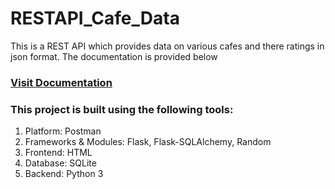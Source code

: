 <h1>RESTAPI_Cafe_Data</h1>
<p>This is a REST API which provides data on various cafes and there ratings in json format. The documentation is provided below</p>
<h3><a href='https://documenter.getpostman.com/view/24468292/2s8YmSr128'>Visit Documentation</a><h3>
<h3>This project is built using the following tools:</h3>
<ol>
  <li>Platform: Postman</li>
  <li>Frameworks & Modules: Flask, Flask-SQLAlchemy, Random</li>
  <li>Frontend: HTML</li>
  <li>Database: SQLite</li>
  <li>Backend: Python 3</li>
</ol>
